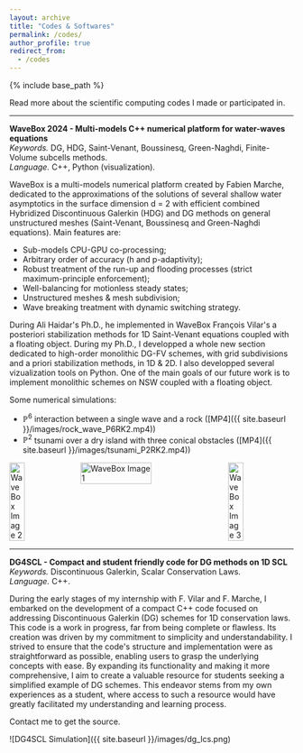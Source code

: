 ```yaml
---
layout: archive
title: "Codes & Softwares"
permalink: /codes/
author_profile: true
redirect_from:
  - /codes
---
```


{% include base_path %}

Read more about the scientific computing codes I made or participated in. 

***

<b> WaveBox 2024 - Multi-models C++ numerical platform for water-waves equations </b>  <br>
<i> Keywords. </i> DG, HDG, Saint-Venant, Boussinesq, Green-Naghdi, Finite-Volume subcells methods. <br>
<i> Language. </i> C++, Python (visualization).

WaveBox is a multi-models numerical platform created by Fabien Marche, dedicated to the approximations of the solutions of several shallow water asymptotics in the surface dimension d = 2 with efficient combined Hybridized Discontinuous Galerkin (HDG) and DG methods on general unstructured meshes (Saint-Venant, Boussinesq and Green-Naghdi equations). Main features are: 
- Sub-models CPU-GPU co-processing;
- Arbitrary order of accuracy (h and p-adaptivity);
- Robust treatment of the run-up and flooding processes (strict maximum-principle enforcement);
- Well-balancing for motionless steady states;
- Unstructured meshes & mesh subdivision;
- Wave breaking treatment with dynamic switching strategy.

During Ali Haidar's Ph.D., he implemented in WaveBox François Vilar's a posteriori stabilization methods for 1D Saint-Venant equations coupled with a floating object. 
During my Ph.D., I developped a whole new section dedicated to high-order monolithic DG-FV schemes, with grid subdivisions and a priori stabilization methods, in 1D & 2D. I also developped several vizualization tools on Python. One of the main goals of our future work is to implement monolithic schemes on NSW coupled with a floating object.

Some numerical simulations: 
- $\mathbb{P}^6$ interaction between a single wave and a rock ([MP4]({{ site.baseurl }}/images/rock_wave_P6RK2.mp4))
- $\mathbb{P}^2$ tsunami over a dry island with three conical obstacles ([MP4]({{ site.baseurl }}/images/tsunami_P2RK2.mp4))

<div style="display: flex; justify-content: space-between; gap: 7px;">
      <img src="{{ site.baseurl }}/images/tsunami_1d.png" alt="WaveBox Image 2" style="width: 23%; height: auto;">
      <img src="{{ site.baseurl }}/images/tsunami2d.png" alt="WaveBox Image 1" style="width: 50%; height: auto;">
      <img src="{{ site.baseurl }}/images/rock_wave_1d.png" alt="WaveBox Image 3" style="width: 23%; height: auto;">
</div>

***

<b> DG4SCL - Compact and student friendly code for DG methods on 1D SCL </b>  <br>
<i> Keywords. </i> Discontinuous Galerkin, Scalar Conservation Laws. <br>
<i> Language. </i> C++. 

During the early stages of my internship with F. Vilar and F. Marche, I embarked on the development of a compact C++ code focused on addressing Discontinuous Galerkin (DG) schemes for 1D conservation laws. 
This code is a work in progress, far from being complete or flawless. Its creation was driven by my commitment to simplicity and understandability. I strived to ensure that the code's structure and implementation were as straightforward as possible, enabling users to grasp the underlying concepts with ease.
By expanding its functionality and making it more comprehensive, I aim to create a valuable resource for students seeking a simplified example of DG schemes. This endeavor stems from my own experiences as a student, where access to such a resource would have greatly facilitated my understanding and learning process.

Contact me to get the source.

![DG4SCL Simulation]({{ site.baseurl }}/images/dg_lcs.png)
